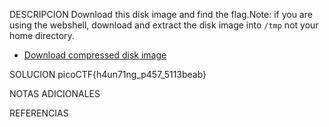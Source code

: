 DESCRIPCION
Download this disk image and find the flag.Note: if you are using the webshell, download and extract the disk image into `/tmp` not your home directory.

- [Download compressed disk image](https://artifacts.picoctf.net/c/213/disk.flag.img.gz)

SOLUCION
picoCTF{h4un71ng_p457_5113beab}

NOTAS ADICIONALES

REFERENCIAS